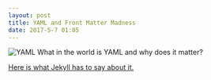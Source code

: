 ```yaml
---
layout: post
title: YAML and Front Matter Madness
date: 2017-5-7 01:05
---
```

![YAML](http://imgur.com/4108e37d-382f-4f1a-a585-43636f6c5fbf)
What in the world is YAML and why does it matter?

[Here is what Jekyll has to say about it.](https://jekyllrb.com/docs/frontmatter/)
